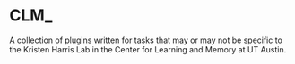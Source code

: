 CLM_
====

A collection of plugins written for tasks that may or may not be specific to the Kristen Harris Lab in the Center for Learning and Memory at UT Austin.
